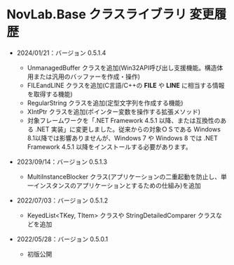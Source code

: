 ﻿# NovLab.Base クラスライブラリ 変更履歴

- 2024/01/21：バージョン 0.5.1.4
  - UnmanagedBuffer クラスを追加(Win32API呼び出し支援機能。構造体用または汎用のバッファーを作成・操作)
  - FILEandLINE クラスを追加(C言語/C++の __FILE__ や __LINE__ に相当する情報を取得する機能)
  - RegularString クラスを追加(定型文字列を作成する機能)
  - XIntPtr クラスを追加(ポインター変数を操作する拡張メソッド)
  - 対象フレームワークを「.NET Framework 4.5.1 以降、または互換性のある .NET 実装」に変更しました。従来からの対象ＯＳである Windows 8.1以降では影響ありませんが、Windows 7 や Windows 8 では .NET Framework 4.5.1 以降をインストールする必要があります。

- 2023/09/14：バージョン 0.5.1.3
  - MultiInstanceBlocker クラス(アプリケーションの二重起動を防止し、単一インスタンスのアプリケーションとするための仕組み)を追加

- 2022/07/03：バージョン 0.5.1.2
  - KeyedList<TKey, TItem> クラスや StringDetailedComparer クラスなどを追加

- 2022/05/28：バージョン 0.5.0.1
  - 初版公開
